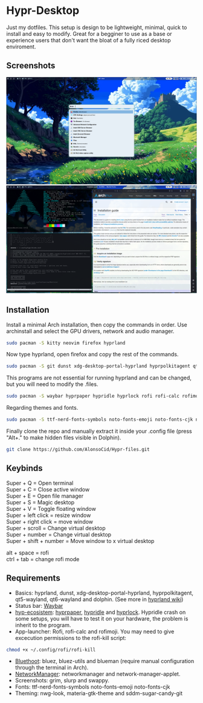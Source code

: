 # Hypr-Desktop

Just my dotfiles. This setup is design to be lightweight, minimal, quick to install and easy to modify. Great for a begginer to use as a base or experience users that don't want the bloat of a fully riced desktop enviroment.

## Screenshots
![Example1](repo_screenshots/example1.png)
![Example2](repo_screenshots/example2.png)

## Installation
Install a minimal Arch installation, then copy the commands in order. Use archinstall and select the GPU drivers, network and audio manager.
```bash
sudo pacman -S kitty neovim firefox hyprland 
```
Now type hyprland, open firefox and copy the rest of the commands.
```bash
sudo pacman -S git dunst xdg-desktop-portal-hyprland hyprpolkitagent qt5-wayland qt6-wayland dolphin
```
This programs are not essential for running hyprland and can be changed, but you will need to modify the .files.

```bash
sudo pacman -S waybar hyprpaper hypridle hyprlock rofi rofi-calc rofimoji bluez bluez-utils blueman pavucontrol grim slurp swappy sddm
```

Regarding themes and fonts.
```bash
sudo pacman -S ttf-nerd-fonts-symbols noto-fonts-emoji noto-fonts-cjk nwg-look materia-gtk-theme
```

Finally clone the repo and manually extract it inside your .config file (press "Alt+." to make hidden files visible in Dolphin).
```bash
git clone https://github.com/AlonsoCid/Hypr-files.git
```

## Keybinds
Super + Q = Open terminal  
Super + C = Close active window  
Super + E = Open file manager  
Super + S = Magic desktop  
Super + V = Toggle floating window  
Super + left click = resize window  
Super + right click = move window  
Super + scroll = Change virtual desktop  
Super + number = Change virtual desktop  
Super + shift + number = Move window to x virtual desktop  

alt + space = rofi  
ctrl + tab = change rofi mode

## Requirements
- Basics: hyprland, dunst, xdg-desktop-portal-hyprland, hyprpolkitagent, qt5-wayland, qt6-wayland and dolphin. (See more in [hyprland wiki](https://wiki.hypr.land/Useful-Utilities/Must-have/))
- Status bar: [Waybar](https://github.com/Alexays/Waybar/wiki/Module:-Hyprland)
- [hyp-ecosistem](https://wiki.hypr.land/Hypr-Ecosystem/): [hyprpaper](https://wiki.hypr.land/Hypr-Ecosystem/hyprpaper/), [hypridle](https://wiki.hypr.land/Hypr-Ecosystem/hypridle/) and [hyprlock](https://wiki.hypr.land/Hypr-Ecosystem/hyprlock/). Hypridle crash on some setups, you will have to test it on your hardware, the problem is inherit to the program.
- App-launcher: Rofi, rofi-calc and rofimoji.
You may need to give excecution permissions to the rofi-kill script:
```bash
chmod +x ~/.config/rofi/rofi-kill
```
- [Bluethoot](https://wiki.archlinux.org/title/Bluetooth): bluez, bluez-utils and blueman (require manual configuration through the terminal in Arch).
- [NetworkManager](https://wiki.archlinux.org/title/NetworkManager): networkmanager and network-manager-applet.
- Screenshots: grim, slurp and swappy.
- Fonts: ttf-nerd-fonts-symbols noto-fonts-emoji noto-fonts-cjk 
- Theming: nwg-look, materia-gtk-theme and sddm-sugar-candy-git

